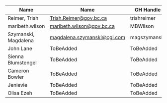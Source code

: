 | Name | Name | GH Handle |
| --- | --- | --- |
| Reimer, Trish  | Trish.Reimer@gov.bc.ca | trishreimer |
| maribeth.wilson | maribeth.wilson@gov.bc.ca  | MBWilson |
| Szymanski, Magdalena | magdalena.szymanski@cgi.com  | magszymanski |
| John Lane | ToBeAdded | ToBeAdded |
| Sienna Blumstengel | ToBeAdded | ToBeAdded |
| Cameron Bowler | ToBeAdded | ToBeAdded |
| Jenievie | ToBeAdded | ToBeAdded |
| Olisa Ezeh | ToBeAdded | ToBeAdded |
